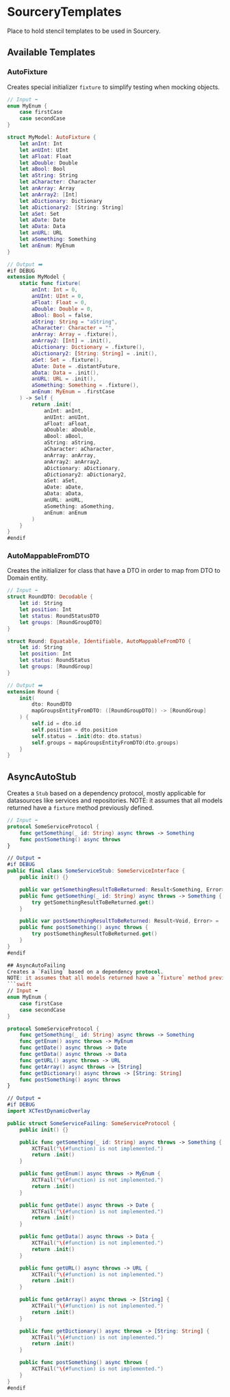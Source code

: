 # SourceryTemplates

Place to hold stencil templates to be used in Sourcery.

## Available Templates

### AutoFixture
Creates special initializer `fixture` to simplify testing when mocking objects.
```swift
// Input ⬅️
enum MyEnum {
    case firstCase
    case secondCase
}

struct MyModel: AutoFixture {
    let anInt: Int
    let anUInt: UInt
    let aFloat: Float
    let aDouble: Double
    let aBool: Bool
    let aString: String
    let aCharacter: Character
    let anArray: Array
    let anArray2: [Int]
    let aDictionary: Dictionary
    let aDictionary2: [String: String]
    let aSet: Set
    let aDate: Date
    let aData: Data
    let anURL: URL
    let aSomething: Something
    let anEnum: MyEnum
}

// Output ➡️
#if DEBUG
extension MyModel {
    static func fixture(
        anInt: Int = 0, 
        anUInt: UInt = 0, 
        aFloat: Float = 0, 
        aDouble: Double = 0, 
        aBool: Bool = false, 
        aString: String = "aString", 
        aCharacter: Character = "", 
        anArray: Array = .fixture(), 
        anArray2: [Int] = .init(), 
        aDictionary: Dictionary = .fixture(), 
        aDictionary2: [String: String] = .init(), 
        aSet: Set = .fixture(), 
        aDate: Date = .distantFuture, 
        aData: Data = .init(), 
        anURL: URL = .init(), 
        aSomething: Something = .fixture(), 
        anEnum: MyEnum = .firstCase
    ) -> Self {
        return .init(
            anInt: anInt, 
            anUInt: anUInt, 
            aFloat: aFloat, 
            aDouble: aDouble, 
            aBool: aBool, 
            aString: aString, 
            aCharacter: aCharacter, 
            anArray: anArray, 
            anArray2: anArray2, 
            aDictionary: aDictionary, 
            aDictionary2: aDictionary2, 
            aSet: aSet, 
            aDate: aDate, 
            aData: aData, 
            anURL: anURL, 
            aSomething: aSomething, 
            anEnum: anEnum
        )
    }
}
#endif
```

### AutoMappableFromDTO
Creates the initializer for class that have a DTO in order to map from DTO to Domain entity.
```swift
// Input ⬅️
struct RoundDTO: Decodable {
    let id: String
    let position: Int
    let status: RoundStatusDTO
    let groups: [RoundGroupDTO]
}

struct Round: Equatable, Identifiable, AutoMappableFromDTO {
    let id: String
    let position: Int
    let status: RoundStatus
    let groups: [RoundGroup]
}

// Output ➡️
extension Round {
    init(
        dto: RoundDTO
        mapGroupsEntityFromDTO: ([RoundGroupDTO]) -> [RoundGroup]
    ) {
        self.id = dto.id
        self.position = dto.position
        self.status = .init(dto: dto.status)
        self.groups = mapGroupsEntityFromDTO(dto.groups)
    }
}
```

## AsyncAutoStub
Creates a `Stub` based on a dependency protocol, mostly applicable for datasources like services and repositories.
NOTE: it assumes that all models returned have a `fixture` method previously defined.
```swift
// Input ⬅️
protocol SomeServiceProtocol {
    func getSomething(_ id: String) async throws -> Something
    func postSomething() async throws
}

// Output ➡️
#if DEBUG
public final class SomeServiceStub: SomeServiceInterface {
    public init() {}

    public var getSomethingResultToBeReturned: Result<Something, Error> = .success(.fixture())
    public func getSomething(_ id: String) async throws -> Something {
        try getSomethingResultToBeReturned.get()
    }

    public var postSomethingResultToBeReturned: Result<Void, Error> = .success(())
    public func postSomething() async throws {
        try postSomethingResultToBeReturned.get()
    }
}
#endif

## AsyncAutoFailing
Creates a `Failing` based on a dependency protocol.
NOTE: it assumes that all models returned have a `fixture` method previously defined.
```swift
// Input ⬅️
enum MyEnum {
    case firstCase
    case secondCase
}

protocol SomeServiceProtocol {
    func getSomething(_ id: String) async throws -> Something
    func getEnum() async throws -> MyEnum
    func getDate() async throws -> Date
    func getData() async throws -> Data
    func getURL() async throws -> URL
    func getArray() async throws -> [String]
    func getDictionary() async throws -> [String: String]
    func postSomething() async throws
}

// Output ➡️
#if DEBUG
import XCTestDynamicOverlay

public struct SomeServiceFailing: SomeServiceProtocol {
    public init() {}

    public func getSomething(_ id: String) async throws -> Something {
        XCTFail("\(#function) is not implemented.")
        return .init()
    }

    public func getEnum() async throws -> MyEnum {
        XCTFail("\(#function) is not implemented.")
        return .init()
    }

    public func getDate() async throws -> Date {
        XCTFail("\(#function) is not implemented.")
        return .init()
    }

    public func getData() async throws -> Data {
        XCTFail("\(#function) is not implemented.")
        return .init()
    }

    public func getURL() async throws -> URL {
        XCTFail("\(#function) is not implemented.")
        return .init()
    }

    public func getArray() async throws -> [String] {
        XCTFail("\(#function) is not implemented.")
        return .init()
    }

    public func getDictionary() async throws -> [String: String] {
        XCTFail("\(#function) is not implemented.")
        return .init()
    }

    public func postSomething() async throws {
        XCTFail("\(#function) is not implemented.")
    }
}
#endif
```